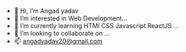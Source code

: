 - 👋 Hi, I’m Angad yadav
- 👀 I’m interested in Web Development...
- 🌱 I’m currently learning HTMl CSS Javascript ReactJS ...
- 💞️ I’m looking to collaborate on ...
- 📫 angadyadav20@gmail.com

<!---
angad1995/angad1995 is a ✨ special ✨ repository because its `README.md` (this file) appears on your GitHub profile.
You can click the Preview link to take a look at your changes.
--->
